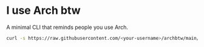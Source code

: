 #  I use Arch btw

A minimal CLI that reminds people you use Arch.

```bash
curl -s https://raw.githubusercontent.com/<your-username>/archbtw/main/install.sh | bash
```